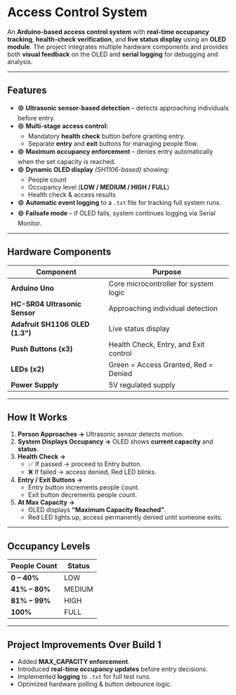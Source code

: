 # Access Control System

An **Arduino-based access control system** with **real-time occupancy tracking**, **health-check verification**, and **live status display** using an **OLED module**. The project integrates multiple hardware components and provides both **visual feedback** on the OLED and **serial logging** for debugging and analysis.

---

## **Features**
- 🟢 **Ultrasonic sensor-based detection** – detects approaching individuals before entry.
- 🟢 **Multi-stage access control:**
  - Mandatory **health check** button before granting entry.
  - Separate **entry** and **exit** buttons for managing people flow.
- 🟢 **Maximum occupancy enforcement** – denies entry automatically when the set capacity is reached.
- 🟢 **Dynamic OLED display** *(SH1106-based)* showing:
  - People count
  - Occupancy level (**LOW / MEDIUM / HIGH / FULL**)
  - Health check & access results
- 🟢 **Automatic event logging** to a `.txt` file for tracking full system runs.
- 🟢 **Failsafe mode** – if OLED fails, system continues logging via Serial Monitor.

---

## **Hardware Components**
| Component                     | Purpose                                |
|------------------------------|----------------------------------------|
| **Arduino Uno**             | Core microcontroller for system logic |
| **HC-SR04 Ultrasonic Sensor** | Approaching individual detection     |
| **Adafruit SH1106 OLED (1.3")** | Live status display                 |
| **Push Buttons (x3)**       | Health Check, Entry, and Exit control |
| **LEDs (x2)**               | Green = Access Granted, Red = Denied |
| **Power Supply**            | 5V regulated supply                   |

---

## **How It Works**
1. **Person Approaches →** Ultrasonic sensor detects motion.
2. **System Displays Occupancy →** OLED shows **current capacity** and **status**.
3. **Health Check →**  
   - ✅ If passed → proceed to Entry button.
   - ❌ If failed → access denied, Red LED blinks.
4. **Entry / Exit Buttons →**  
   - Entry button increments people count.
   - Exit button decrements people count.
5. **At Max Capacity →**  
   - OLED displays **“Maximum Capacity Reached”**.
   - Red LED lights up, access permanently denied until someone exits.

---

## **Occupancy Levels**
| People Count      | Status   |
|-------------------|----------|
| **0 – 40%**      | LOW      |
| **41% – 80%**    | MEDIUM   |
| **81% – 99%**    | HIGH     |
| **100%**         | FULL     |

---

## **Project Improvements Over Build 1**
- Added **MAX_CAPACITY enforcement**.
- Introduced **real-time occupancy updates** before entry decisions.
- Implemented **logging** to `.txt` for full test runs.
- Optimized hardware polling & button debounce logic.
